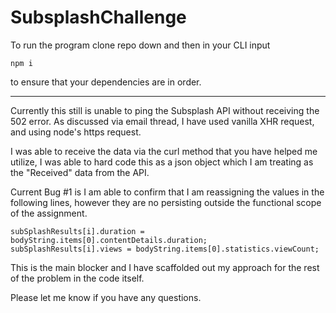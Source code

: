# SubsplashChallenge

To run the program clone repo down and then in your CLI input 

`npm i`

to ensure that your dependencies are in order. 
___
Currently this still is unable to ping the Subsplash API without receiving the 502 error. As discussed via email thread, I have used vanilla XHR request, and using node's https request.

I was able to receive the data via the curl method that you have helped me utilize, I was able to hard code this as a json object which I am treating as the "Received" data from the API.

Current Bug #1 is I am able to confirm that I am reassigning the values in the following lines, however they are no persisting outside the functional scope of the assignment. 

```
subSplashResults[i].duration = bodyString.items[0].contentDetails.duration;
subSplashResults[i].views = bodyString.items[0].statistics.viewCount;
```

This is the main blocker and I have scaffolded out my approach for the rest of the problem in the code itself. 

Please let me know if you have any questions. 
